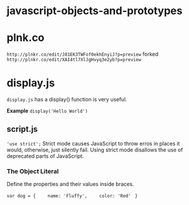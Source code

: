 # javascript-objects-and-prototypes

# plnk.co
`http://plnkr.co/edit/J81EK3TWFof0ekhEnyiJ?p=preview`
forked
`http://plnkr.co/edit/XAI4tl7XlJgHvyq3e2yb?p=preview`

# display.js
`display.js` has a display() function is very useful.

**Example** `display('Hello World')`

## script.js
`'use strict';`
Strict mode causes JavaScript to throw erros in places it would, otherwise, just silently fail.
Using strict mode disallows the use of deprecated parts of JavaScript.

### The Object Literal
Define the properties and their values inside braces.

`var dog = {`
`    name: 'Fluffy',`
`    color: 'Red'`
` }`
